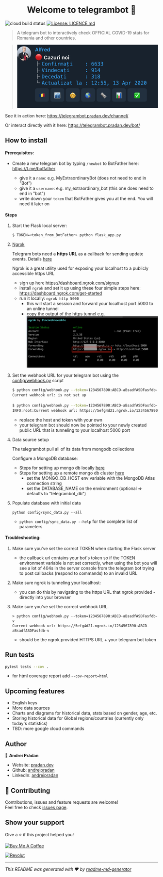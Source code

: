 <h1 align="center">Welcome to telegrambot 👋</h1>
<p>
  <img alt="cloud build status" src="https://storage.googleapis.com/telegrambot/build-status.svg" />
  <a href="https://github.com/andreipradan/telegrambot/blob/master/LICENCE.md" target="_blank">
    <img alt="License: LICENCE.md" src="https://img.shields.io/badge/License-LICENCE.md-yellow.svg" />
  </a>
</p>


> A telegram bot to interactively check OFFICIAL COVID-19 stats for Romania and other countries.

>![doc](docs/inline.png)

See it in action here: https://telegrambot.pradan.dev/channel/

Or interact directly with it here: https://telegrambot.pradan.dev/bot/

## How to install

#### Prerequisites:

- Create a new telegram bot by typing `/newbot` to BotFather here: https://t.me/botfather

    - give it a `name`: e.g. MyExtraordinaryBot (does not need to end in "Bot")
    - give it a `username`: e.g. my_extraordinary_bot (this one does need to end in "bot")
    - write down your `token` that BotFather gives you at the end. You will need it later on

#### Steps
1. Start the Flask local server:
    ```sh
    $ TOKEN=<token_from_BotFather> python flask_app.py
    ```
2. [Ngrok](https://ngrok.com/)

    Telegram bots need a **https URL** as a callback for sending update events. Details <a href="https://core.telegram.org/bots/api#getting-updates" target="_blank">here</a>

    Ngrok is a great utility used for exposing your localhost to a publicly accessible https URL

    - sign up here https://dashboard.ngrok.com/signup
    - install `ngrok` and set it up using these four simple steps here: https://dashboard.ngrok.com/get-started
    - run it locally: `ngrok http 5000`
        - this will start a session and forward your localhost port 5000 to an online tunnel
        - copy the output of the https tunnel e.g. ![doc](docs/ngrok.png)
3. Set the webhook URL for your telegram bot using the  [config/webhook.py](config/webhook.py) script
    ```sh
    $ python config/webhook.py --token=1234567890:ABCD-aBsadfASDFasfdb-v
    Current webhook url: is not set up

    $ python config/webhook.py --token=1234567890:ABCD-aBsadfASDFasfdb-v --set
    INFO:root:Current webhook url: https://5efg4d21.ngrok.io/1234567890:ABCD-aBsadfASDFasfdb-v
    ```
    - replace the host and token with your own
    - your telegram bot should now be pointed to your newly created public URL that is tunneling to your localhost 5000 port

4. Data source setup

    The telegrambot pull all of its data from mongodb collections

    Configure a MongoDB database:
    - Steps for setting up mongo db locally <a href="https://docs.mongodb.com/manual/installation/" target="_blank">here</a>
    - Steps for setting up a remote mongo db cluster <a href="https://docs.atlas.mongodb.com/getting-started/" target="_blank">here</a>
        - set the MONGO_DB_HOST env variable with the MongoDB Atlas connection string
        - set the DATABASE_NAME on the environment (optional => defaults to "telegrambot_db")

5. Populate database with initial data
    ```shell script
    python config/sync_data.py --all
    ```
   - `python config/sync_data.py --help` for the complete list of parameters


#### Troubleshooting:

1. Make sure you've set the correct TOKEN when starting the Flask server
    - the callback url contains your bot's token so if the TOKEN environment variable is not set correctly, when using the bot you will see a lot of 404s in the server console from the telegram bot trying to post callbacks (respond to commands) to an invalid URL

2. Make sure ngrok is tunneling your localhost:
    - you can do this by navigating to the https URL that ngrok provided - directly into your browser

3. Make sure you've set the correct webhook URL.
    ```shell script
    > python config/webhook.py --token=1234567890:ABCD-aBsadfASDFasfdb-v
    Current webhook url: https://5efg4d21.ngrok.io/1234567890:ABCD-aBsadfASDFasfdb-v
    ```
   - should be the ngrok provided HTTPS URL + your telegram bot token

## Run tests

```sh
pytest tests --cov .
```
- for html coverage report add `--cov-report=html`

## Upcoming features

- English keys
- More data sources
- Charts and diagrams for historical data, stats based on gender, age, etc.
- Storing historical data for Global regions/countries (currently only today's statistics)
- TBD: more google cloud commands

## Author

👤 **Andrei Prădan**

* Website: <a href="https://pradan.dev/" target="_blank">pradan.dev</a>
* Github: <a href="https://github.com/andreipradan" target="_blank">andreipradan</a>
* LinkedIn: <a href="https://linkedin.com/in/andreipradan" target="_blank">andreipradan</a>

## 🤝 Contributing

Contributions, issues and feature requests are welcome!<br />Feel free to check <a href="https://github.com/andreipradan/telegrambot/issues" target="_blank">issues page</a>.

## Show your support

Give a ⭐️ if this project helped you!

<a href="https://www.buymeacoffee.com/andreipradan" target="_blank"><img src="https://www.buymeacoffee.com/assets/img/custom_images/orange_img.png" alt="Buy Me A Coffee"></a>


<a href="https://pay.revolut.com/profile/eusebifsd" target="_blank"><img src="https://storage.googleapis.com/telegrambot/buttons/revolut.png" alt="Revolut"></a>




***
_This README was generated with ❤️ by <a href="https://github.com/kefranabg/readme-md-generator" target="_blank">readme-md-generator</a>_

